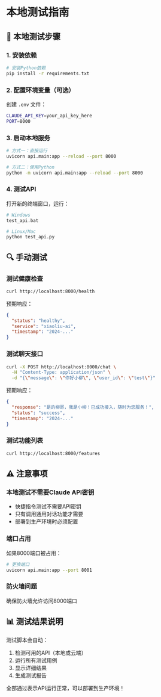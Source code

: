 # 本地测试指南

## 🧪 本地测试步骤

### 1. 安装依赖

```bash
# 安装Python依赖
pip install -r requirements.txt
```

### 2. 配置环境变量（可选）

创建 `.env` 文件：

```bash
CLAUDE_API_KEY=your_api_key_here
PORT=8000
```

### 3. 启动本地服务

```bash
# 方式一：直接运行
uvicorn api.main:app --reload --port 8000

# 方式二：使用Python
python -m uvicorn api.main:app --reload --port 8000
```

### 4. 测试API

打开新的终端窗口，运行：

```bash
# Windows
test_api.bat

# Linux/Mac
python test_api.py
```

## 🔍 手动测试

### 测试健康检查

```bash
curl http://localhost:8000/health
```

预期响应：
```json
{
  "status": "healthy",
  "service": "xiaoliu-ai",
  "timestamp": "2024-..."
}
```

### 测试聊天接口

```bash
curl -X POST http://localhost:8000/chat \
  -H "Content-Type: application/json" \
  -d "{\"message\": \"你好小柳\", \"user_id\": \"test\"}"
```

预期响应：
```json
{
  "response": "是的柳哥，我是小柳！已成功接入，随时为您服务！",
  "status": "success",
  "timestamp": "2024-..."
}
```

### 测试功能列表

```bash
curl http://localhost:8000/features
```

## ⚠️ 注意事项

### 本地测试不需要Claude API密钥

- 快捷指令测试不需要API密钥
- 只有调用通用对话功能才需要
- 部署到生产环境时必须配置

### 端口占用

如果8000端口被占用：

```bash
# 更换端口
uvicorn api.main:app --port 8001
```

### 防火墙问题

确保防火墙允许访问8000端口

## 📊 测试结果说明

测试脚本会自动：
1. 检测可用的API（本地或云端）
2. 运行所有测试用例
3. 显示详细结果
4. 生成测试报告

全部通过表示API运行正常，可以部署到生产环境！

